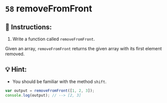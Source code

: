 # `58` removeFromFront

## 📝 Instructions:

1. Write a function called `removeFromFront`.

Given an array, `removeFromFront` returns the given array with its first element removed.

## 💡 Hint:

+ You should be familiar with the method `shift`.

```Javascript
var output = removeFromFront([1, 2, 3]);
console.log(output); // --> [2, 3]
```
